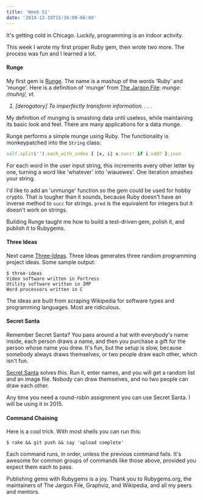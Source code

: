 ```yaml
---
title: 'Week 51'
date: '2014-12-19T15:36:09-06:00'
---
```


It's getting cold in Chicago.  Luckily, programming is an indoor activity.

This week I wrote my first proper Ruby gem, then wrote two more.  The process was fun and I learned a lot.

#### Runge

My first gem is <a href='https://github.com/jwworth/runge'>Runge</a>.  The name is a mashup of the words 'Ruby' and 'munge'.  Here is a definition of 'munge' from <a href='http://www.catb.org/jargon/html/index.html'>The Jargon File</a>:
<em>
munge: /muhnj/, vt.
1. [derogatory] To imperfectly transform information.
. . .
</em>
My definition of munging is smashing data until useless, while maintaining its basic look and feel.  There are many applications for a data munge.

Runge performs a simple munge using Ruby.  The functionality is monkeypatched into the <code>String</code> class:

```ruby
self.split('').each_with_index { |x, i| x.succ! if i.odd? }.join
```

For each word in the user input string, this increments every other letter by one, turning a word like 'whatever' into 'wiauewes'.  One iteration smashes your string.

I'd like to add an 'unmunge' function so the gem could be used for hobby crypto.  That is tougher than it sounds, because Ruby doesn't have an inverse method to <code>succ</code> for strings.  <code>pred</code> is the equivalent for integers but it doesn't work on strings.

Building Runge taught me how to build a test-driven gem, polish it, and publish it to Rubygems.

#### Three Ideas

Next came <a href='https://github.com/jwworth/three-ideas'>Three-Ideas</a>.  Three Ideas generates three random programming project ideas.  Some sample output:

```
$ three-ideas
Video software written in Fortress
Utility software written in IMP
Word processors written in C
```

The ideas are built from scraping Wikipedia for software types and programming languages.  Most are ridiculous.

#### Secret Santa

Remember Secret Santa?  You pass around a hat with everybody's name inside, each person draws a name, and then you purchase a gift for the person whose name you drew.  It's fun, but the setup is slow, because somebody always draws themselves, or two people draw each other, which isn't fun.

<a href='https://github.com/jwworth/secret_santa'>Secret Santa</a> solves this.  Run it, enter names, and you will get a random list and an image file.  Nobody can draw themselves, and no two people can draw each other.

Any time you need a round-robin assignment you can use Secret Santa.  I will be using it in 2015.

#### Command Chaining

Here is a cool trick.  With most shells you can run this:

```
$ rake && git push && say 'upload complete'
````

Each command runs, in order, unless the previous command fails.  It's awesome for common groups of commands like those above, provided you expect them each to pass.

Publishing gems with Rubygems is a joy.  Thank you to Rubygems.org, the maintainers of The Jargon File, Graphviz, and Wikipedia, and all my peers and mentors.
